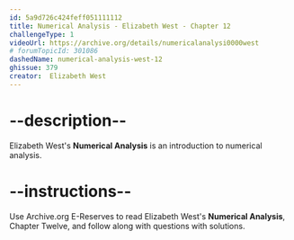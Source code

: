 ```yaml
---
id: 5a9d726c424feff051111112
title: Numerical Analysis - Elizabeth West - Chapter 12
challengeType: 1
videoUrl: https://archive.org/details/numericalanalysi0000west
# forumTopicId: 301086
dashedName: numerical-analysis-west-12
ghissue: 379
creator:  Elizabeth West
---
```


# --description--

Elizabeth West's __Numerical Analysis__ is an introduction to numerical analysis.

# --instructions--

Use Archive.org E-Reserves to read Elizabeth West's __Numerical Analysis__, Chapter Twelve, and follow along with questions with solutions. 